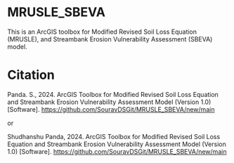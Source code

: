 # MRUSLE_SBEVA
This is an ArcGIS toolbox for Modified Revised Soil Loss Equation (MRUSLE), and Streambank Erosion Vulnerability Assessment (SBEVA) model.

# Citation
Panda. S., 2024. ArcGIS Toolbox for Modified Revised Soil Loss Equation and Streambank Erosion Vulnerability Assessment Model (Version 1.0) [Software]. https://github.com/SouravDSGit/MRUSLE_SBEVA/new/main

or 

Shudhanshu Panda, 2024. ArcGIS Toolbox for Modified Revised Soil Loss Equation and Streambank Erosion Vulnerability Assessment Model (Version 1.0) [Software]. https://github.com/SouravDSGit/MRUSLE_SBEVA/new/main
